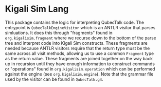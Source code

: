 # Kigali Sim Lang

This package contains the logic for interpreting QubecTalk code. The entrypoint is `QubecTalkEngineVisitor` which is an ANTLR visitor that parses simluations. It does this through "fragments" found in `org.kigalisim.fragment` where we recurse down to the bottom of the parse tree and interpret code into Kigali Sim constructs. These fragments are needed because ANTLR visitors require that the return type must be the same across all visit methods, allowing us to use a common `Fragment` type as the return value. These fragments are joined together on the way back up in recursion until they have enough information to construct commands or "operations" found in `org.kigalisim.operation` which can be performed against the engine (see `org.kigalisim.engine`). Note that the grammar file used by the visitor can be found in `QubecTalk.g4`.
